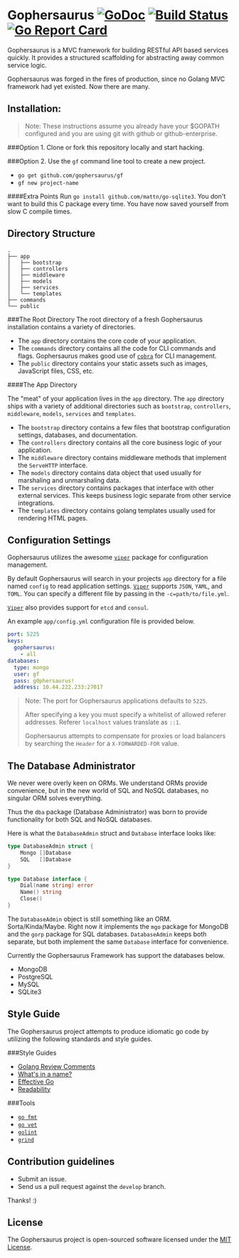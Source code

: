 Gophersaurus [![GoDoc](http://godoc.org/github.com/gophersaurus/gf.v1?status.png)](http://godoc.org/github.com/gophersaurus/gf.v1) [![Build Status](https://travis-ci.org/gophersaurus/gf.v1.svg?branch=master)](https://travis-ci.org/gophersaurus/gf.v1) [![Go Report Card](http://goreportcard.com/badge/gophersaurus/framework)](http://goreportcard.com/report/gophersaurus/framework)
=========================

Gophersaurus is a MVC framework for building RESTful API based services quickly. It provides a structured scaffolding for abstracting away common service logic.

 Gophersaurus was forged in the fires of production, since no Golang MVC framework
 had yet existed. Now there are many.

Installation:
-------------
> Note: These instructions assume you already have your $GOPATH configured and
> you are using git with github or github-enterprise.

###Option 1.
Clone or fork this repository locally and start hacking.

###Option 2.
Use the `gf` command line tool to create a new project.

  - `go get github.com/gophersaurus/gf`
  - `gf new project-name`

####Extra Points
Run `go install github.com/mattn/go-sqlite3`. You don't want to build this C
package every time. You have now saved yourself from slow C compile times.

Directory Structure
-------------------
```
.
├── app
│   ├── bootstrap
│   ├── controllers
│   ├── middleware
│   ├── models
│   ├── services
│   └── templates
├── commands
└── public
```

###The Root Directory
The root directory of a fresh Gophersaurus installation contains a variety of
directories.

* The `app` directory contains the core code of your application.
* The `commands` directory contains all the code for CLI commands and flags.
  Gophersaurus makes good use of [`cobra`](https://github.com/spf13/cobra) for
  CLI management.
* The `public` directory contains your static assets such as images, JavaScript
  files, CSS, etc.

####The App Directory

The "meat" of your application lives in the `app` directory. The `app` directory
ships with a variety of additional directories such as `bootstrap`,
`controllers`, `middleware`, `models`, `services` and `templates`.

* The `bootstrap` directory contains a few files that bootstrap configuration
  settings, databases, and documentation.  
* The `controllers` directory contains all the core business logic of your
  application.  
* The `middleware` directory contains middleware methods that implement the
  `ServeHTTP` interface.  
* The `models` directory contains data object that used usually for marshaling
  and unmarshaling data.
* The `services` directory contains packages that interface with other external
  services. This keeps business logic separate from other service integrations.
* The `templates` directory contains golang templates usually used for rendering
  HTML pages.

Configuration Settings
----------------------
Gophersaurus utilizes the awesome [`viper`](https://github.com/spf13/viper)
package for configuration management.

By default Gophersaurus will search in your projects `app` directory for a file
named `config` to read application settings. [`Viper`](https://github.com/spf13/viper)
supports `JSON`, `YAML`, and `TOML`. You can specify a different file by passing
in the `-c=path/to/file.yml`.

[`Viper`](https://github.com/spf13/viper) also provides support for `etcd` and
`consul`.

An example `app/config.yml` configuration file is provided below.

```YAML
port: 5225
keys:
  gophersaurus:
    - all
databases:
  type: mongo
  user: gf
  pass: g0phersaurus!
  address: 10.44.222.233:27017
```

> Note: The port for Gophersaurus applications defaults to `5225`.  
>
> After specifying a key you must specify a whitelist of allowed referer
> addresses. Referer `localhost` values translate as `::1`.
>
> Gophersaurus attempts to compensate for proxies or load balancers by searching
the `Header` for a `X-FORWARDED-FOR` value.

The Database Administrator
--------------------------
We never were overly keen on ORMs. We understand ORMs provide convenience, but
in the new world of SQL and NoSQL databases, no singular ORM solves everything.

Thus the `dba` package (Database Administrator) was born to provide
functionality for both SQL and NoSQL databases.

Here is what the `DatabaseAdmin` struct and `Database` interface looks like:
```Go
type DatabaseAdmin struct {
    Mongo []Database
    SQL   []Database
}
```

```Go
type Database interface {
    Dial(name string) error
    Name() string
    Close()
}
```

The `DatabaseAdmin` object is still something like an ORM. Sorta/Kinda/Maybe.
Right now it implements the `mgo` package for MongoDB and the `gorp` package for
SQL databases. `DatabaseAdmin` keeps both separate, but both implement the same
`Database` interface for convenience.  

Currently the Gophersaurus Framework has support the databases below.
* MongoDB
* PostgreSQL
* MySQL
* SQLite3

Style Guide
-----------
The Gophersaurus project attempts to produce idiomatic go code by utilizing the following standards and style guides.

###Style Guides
- [Golang Review Comments](https://github.com/golang/go/wiki/CodeReviewComments)
- [What's in a name?](http://talks.golang.org/2014/names.slide#1)
- [Effective Go](https://golang.org/doc/effective_go.html)
- [Readability](https://talks.golang.org/2014/readability.slide#1)

###Tools
- [`go fmt`](https://golang.org/cmd/gofmt/)
- [`go vet`](https://godoc.org/golang.org/x/tools/cmd/vet)
- [`golint`](https://github.com/golang/lint)
- [`grind`](http://godoc.org/rsc.io/grind)

Contribution guidelines
-----------------------
* Submit an issue.  
* Send us a pull request against the `develop` branch.

Thanks! :)

License
-------
The Gophersaurus project is open-sourced software licensed under the [MIT License](http://opensource.org/licenses/MIT).
